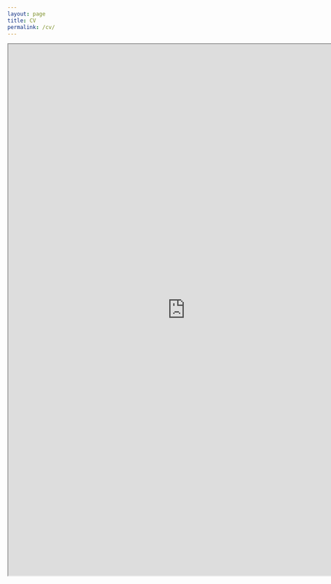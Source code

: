 ```yaml
---
layout: page
title: CV
permalink: /cv/
---
```


<iframe src="https://drive.google.com/file/d/1KixqMsz7x4CMoBajNKBFiYDnu4wq-lsW/preview" width="800" height="1200"></iframe>
